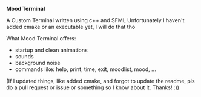 <b> Mood Terminal </b>

A Custom Terminal written using c++ and SFML 
Unfortunately I haven't added cmake or an executable yet, I will do that tho 

What Mood Terminal offers:
- startup and clean animations
- sounds
- background noise
- commands like: help, print, time, exit, moodlist, mood, ...

(If I updated things, like added cmake, and forgot to update the readme, pls do a pull request or issue or something so I know about it. Thanks! :))
